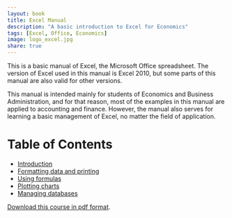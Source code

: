 ```yaml
---
layout: book
title: Excel Manual
description: "A basic introduction to Excel for Economics"
tags: [Excel, Office, Economics]
image: logo_excel.jpg
share: true
---
```


This is a basic manual of Excel, the Microsoft Office spreadsheet. The version of Excel used in this manual is Excel 2010, but some parts of this manual are also valid for other versions. 

This manual is intended mainly for students of Economics and Business Administration, and for that reason, most of the examples in this manual are applied to accounting and finance. However, the manual also serves for learning a basic management of Excel, no matter the field of application.

Table of Contents
====================

- [Introduction](./introduction.html)
- [Formatting data and printing](./formatting.html)
- [Using formulas](./formulas.html)
- [Plotting charts](./charts.html)
- [Managing databases](./databases.html)

[Download this course in pdf format](./tex/excel_manual.pdf).